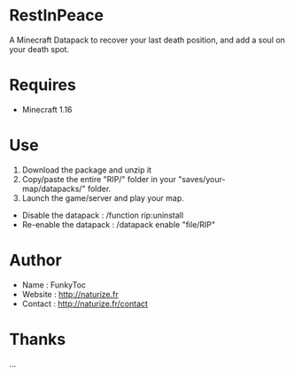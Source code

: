# RestInPeace
A Minecraft Datapack to recover your last death position, and add a soul on your death spot.

# Requires 
- Minecraft 1.16

# Use
1. Download the package and unzip it
2. Copy/paste the entire "RIP/" folder in your "saves/your-map/datapacks/" folder.
3. Launch the game/server and play your map.

- Disable the datapack : /function rip:uninstall
- Re-enable the datapack : /datapack enable "file/RIP"

# Author
- Name : FunkyToc 
- Website : http://naturize.fr
- Contact : http://naturize.fr/contact

# Thanks 
...
